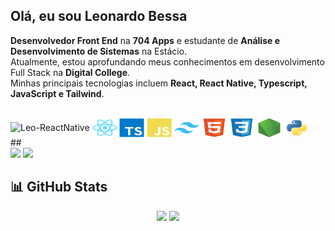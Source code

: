 ## Olá, eu sou Leonardo Bessa

**Desenvolvedor Front End** na **704 Apps** e estudante de **Análise e Desenvolvimento de Sistemas** na Estácio.  
Atualmente, estou aprofundando meus conhecimentos em desenvolvimento Full Stack na **Digital College**.  
Minhas principais tecnologias incluem **React, React Native, Typescript, JavaScript e Tailwind**.

<div style="display: inline_block"><br>
     <img align="center" alt="Leo-ReactNative" height="30" width="40" src="https://cdn.worldvectorlogo.com/logos/react-native-1.svg">
     <img align="center" alt="Leo-React" height="30" width="40" src="https://raw.githubusercontent.com/devicons/devicon/master/icons/react/react-original.svg">
     <img align="center" alt="Leo-Typescript" height="30" width="40" src="https://raw.githubusercontent.com/devicons/devicon/master/icons/typescript/typescript-original.svg">
     <img align="center" alt="Leo-Js" height="30" width="40" src="https://raw.githubusercontent.com/devicons/devicon/master/icons/javascript/javascript-plain.svg">
     <img align="center" alt="Leo-Tailwind" height="30" width="40" src="https://raw.githubusercontent.com/devicons/devicon/master/icons/tailwindcss/tailwindcss-original.svg">
     <img align="center" alt="Leo-HTML" height="30" width="40" src="https://raw.githubusercontent.com/devicons/devicon/master/icons/html5/html5-original.svg">
     <img align="center" alt="Leo-CSS" height="30" width="40" src="https://raw.githubusercontent.com/devicons/devicon/master/icons/css3/css3-original.svg">
     <img align="center" alt="Leo-Node" height="30" width="40" src="https://raw.githubusercontent.com/devicons/devicon/master/icons/nodejs/nodejs-original.svg">
     <img align="center" alt="Leo-Python" height="30" width="40" src="https://raw.githubusercontent.com/devicons/devicon/master/icons/python/python-original.svg">
</div>
##
<div> 
  <a href="https://www.instagram.com/leonardororiz/" target="_blank"><img src="https://img.shields.io/badge/-Instagram-%23E4405F?style=for-the-badge&logo=instagram&logoColor=white" target="_blank"></a>
  <a href="https://www.linkedin.com/in/leonardo-roriz-bessa-194356268/" target="_blank"><img src="https://img.shields.io/badge/-LinkedIn-%230077B5?style=for-the-badge&logo=linkedin&logoColor=white" target="_blank"></a> 
</div>

## 📊 GitHub Stats

<div align="center">
     <img height="180em" src="https://github-readme-stats.vercel.app/api/top-langs/?username=leonardororizbessa&layout=compact&langs_count=7&theme=dark"/>
  <img height="180em" src="https://github-readme-stats.vercel.app/api?username=leonardororizbessa&show_icons=true&theme=dark&include_all_commits=true&count_private=true"/>
</div>
